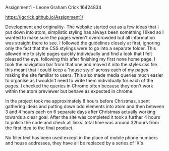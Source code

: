 Assignment1 - Leone Graham Crick 16424834

https://lgcrick.github.io/Assignment1/

Development and originality- The website started out as a few ideas that I put down into atom, simplistic styling has always been something I liked so I wanted to make sure the pages weren't overcrowded but all information was straight there to see. I followed the guidelines closely at first, ignoring only the fact that the CSS stylings were to go into a separate folder. This allowed me to style pages quickly individually and find a look that I felt pleased the eye. following this after finishing my first none home page. I took the navigation bar from that one and moved it into the styles.css file. this meant that I could keep a 'house style' across each of my pages making the site familiar to users. This also made media queries much easier to organise as I wouldn't need to write them individually for each of the pages. I checked the queries in Chrome often because they don't work within the atom previewer but behave as expected in chrome.

In the project took me approximately 8 hours before Christmas, spent gathering ideas and putting down odd elements into atom and then between 3 and 4 hours each on 6 separate days after Christmas actually working towards a clear goal. After the site was completed it took a further 4 hours to polish the code and check all links. total time was around 32hours from the first idea to the final product.

No filler text has been used except in the place of mobile phone numbers and house addresses, they have all be replaced by a series of 'X's
